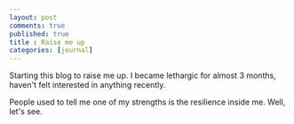 ```yaml
---
layout: post
comments: true
published: true
title : Raise me up
categories: [journal]
---
```


Starting this blog to raise me up. I became lethargic for almost 3 months, haven't felt interested in anything recently. 

People used to tell me one of my strengths is the resilience inside me. Well, let's see.